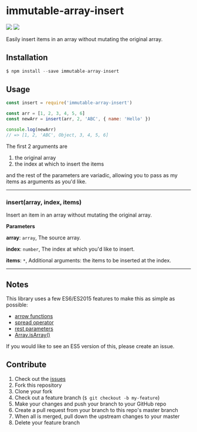 # immutable-array-insert
![](https://img.shields.io/npm/dm/immutable-array-insert.svg)
![](https://img.shields.io/npm/v/immutable-array-insert.svg)


Easily insert items in an array without mutating the original array.

## Installation
```js
$ npm install --save immutable-array-insert
```

## Usage
```js
const insert = require('immutable-array-insert')

const arr = [1, 2, 3, 4, 5, 6]
const newArr = insert(arr, 2, 'ABC', { name: 'Hello' })

console.log(newArr)
// => [1, 2, 'ABC', Object, 3, 4, 5, 6]
```
The first 2 arguments are

1. the original array
1. the index at which to insert the items

and the rest of the parameters are variadic, allowing you to pass as my items as arguments as you'd like.

* * *

### insert(array, index, items)

Insert an item in an array
without mutating the original array.

**Parameters**

**array**: `array`, The source array.

**index**: `number`, The index at which you'd like to insert.

**items**: `*`, Additional arguments: the items to be inserted at the index.

* * *

## Notes
This library uses a few ES6/ES2015 features to make this as simple as possible:
  * [arrow functions](https://developer.mozilla.org/en/docs/Web/JavaScript/Reference/Functions/Arrow_functions)
  * [spread operator](https://developer.mozilla.org/en/docs/Web/JavaScript/Reference/Operators/Spread_operator)
  * [rest parameters](https://developer.mozilla.org/en/docs/Web/JavaScript/Reference/Functions/rest_parameters)
  * [Array.isArray()](https://developer.mozilla.org/en-US/docs/Web/JavaScript/Reference/Global_Objects/Array/isArray)

If you would like to see an ES5 version of this, please create an issue.

## Contribute

1. Check out the [issues](https://github.com/rpearce/immutable-array-insert/issues)
1. Fork this repository
1. Clone your fork
1. Check out a feature branch (`$ git checkout -b my-feature`)
1. Make your changes and push your branch to your GitHub repo
1. Create a pull request from your branch to this repo's master branch
1. When all is merged, pull down the upstream changes to your master
1. Delete your feature branch
